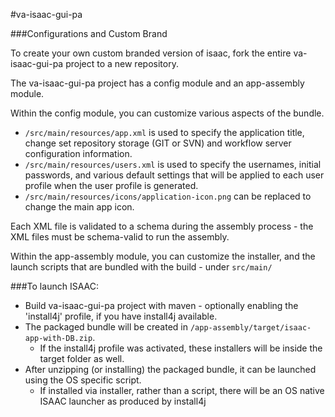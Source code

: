 #va-isaac-gui-pa


###Configurations and Custom Brand

To create your own custom branded version of isaac, fork the entire va-isaac-gui-pa project to a new repository.

The va-isaac-gui-pa project has a config module and an app-assembly module.

Within the config module, you can customize various aspects of the bundle.

 - `/src/main/resources/app.xml` is used to specify the application title, change set repository storage (GIT or SVN) and workflow server configuration information. 
 - `/src/main/resources/users.xml` is used to specify the usernames, initial passwords, and various default settings that will be applied
 to each user profile when the user profile is generated.
 - `/src/main/resources/icons/application-icon.png` can be replaced to change the main app icon.

Each XML file is validated to a schema during the assembly process - the XML files must be schema-valid to run the assembly.

Within the app-assembly module, you can customize the installer, and the launch scripts that are bundled with the build - under `src/main/`

###To launch ISAAC:

- Build va-isaac-gui-pa project with maven - optionally enabling the 'install4j' profile, if you have install4j available.
- The packaged bundle will be created in `/app-assembly/target/isaac-app-with-DB.zip`.  
  - If the install4j profile was activated, these installers will be inside the target folder as well.
- After unzipping (or installing) the packaged bundle, it can be launched using the OS specific script.
  - If installed via installer, rather than a script, there will be an OS native ISAAC launcher as produced by install4j